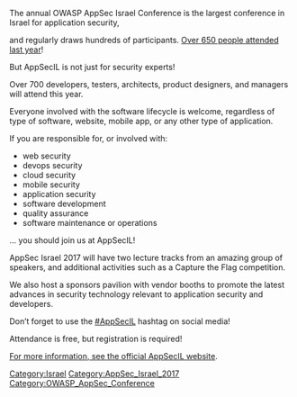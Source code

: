 The annual OWASP AppSec Israel Conference is the largest conference in
Israel for application security,

and regularly draws hundreds of participants. [Over 650 people attended
last year](AppSec_Israel_2016 "wikilink")\!

But AppSecIL is not just for security experts\!

Over 700 developers, testers, architects, product designers, and
managers will attend this year.

Everyone involved with the software lifecycle is welcome, regardless of
type of software, website, mobile app, or any other type of application.

If you are responsible for, or involved with:

  - web security
  - devops security
  - cloud security
  - mobile security
  - application security
  - software development
  - quality assurance
  - software maintenance or operations

… you should join us at AppSecIL\!

AppSec Israel 2017 will have two lecture tracks from an amazing group of
speakers, and additional activities such as a Capture the Flag
competition. 

We also host a sponsors pavilion with vendor booths to promote the
latest advances in security technology relevant to application security
and developers.

Don’t forget to use
the [\#AppSecIL](https://twitter.com/hashtag/AppSecIL) hashtag on
social media\!

Attendance is free, but registration is required\!

[For more information, see the official AppSecIL
website](https://appsecil.org).

[Category:Israel](Category:Israel "wikilink")
[Category:AppSec_Israel_2017](Category:AppSec_Israel_2017 "wikilink")
[Category:OWASP_AppSec_Conference](Category:OWASP_AppSec_Conference "wikilink")